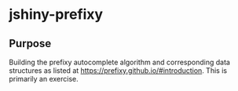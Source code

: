# jshiny-prefixy

## Purpose

Building the prefixy autocomplete algorithm and corresponding data structures as listed at https://prefixy.github.io/#introduction. This is primarily an exercise.
